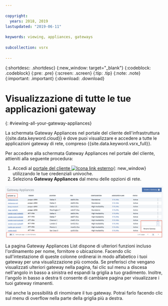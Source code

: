 ```yaml
---

copyright:
  years: 2018, 2019
lastupdated: "2019-06-11"

keywords: viewing, appliances, gateways

subcollection: vsrx

---
```


{:shortdesc: .shortdesc}
{:new_window: target="_blank"}
{:codeblock: .codeblock}
{:pre: .pre}
{:screen: .screen}
{:tip: .tip}
{:note: .note}
{:important: .important}
{:download: .download}

# Visualizzazione di tutte le tue applicazioni gateway
{: #viewing-all-your-gateway-appliances}

La schermata Gateway Appliances nel portale del cliente dell'infrastruttura {{site.data.keyword.cloud}} è dove puoi visualizzare e accedere a tutte le applicazioni gateway di rete, compreso {{site.data.keyword.vsrx_full}}.  

Per accedere alla schermata Gateway Appliances nel portale del cliente, attieniti alla seguente procedura:

1. Accedi al [portale del cliente ![Icona link esterno](../../icons/launch-glyph.svg "Icona link esterno")](https://control.softlayer.com/){: new_window} utilizzando le tue credenziali univoche.
2. Seleziona **Gateway Appliances** dal menu delle opzioni di rete.

<img src="images/gateway-apps.png" alt="disegno" style="width: 700px;"/>

La pagina Gateway Appliances List dispone di ulteriori funzioni incluso l'ordinamento per nome, fornitore o ubicazione. Facendo clic sull'intestazione di queste colonne ordinerai in modo alfabetico i tuoi gateway per una visualizzazione più comoda. Se preferisci che vengano visualizzati ulteriori gateway nella pagina, fai clic sul menu a discesa nell'angolo in basso a sinistra ed espandi la griglia a tuo gradimento. Inoltre, l'angolo in basso a destra ti consente di cambiare pagina per visualizzare i tuoi gateway rimanenti.  

Hai anche la possibilità di rinominare il tuo gateway. Potrai farlo facendo clic sul menu di overflow nella parte della griglia più a destra.
